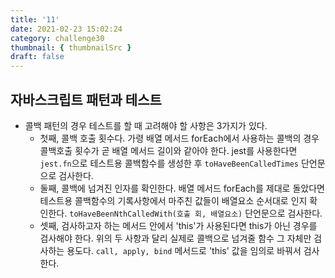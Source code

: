 ```yaml
---
title: '11'
date: 2021-02-23 15:02:24
category: challenge30
thumbnail: { thumbnailSrc }
draft: false
---
```


## 자바스크립트 패턴과 테스트
- 콜백 패턴의 경우 테스트를 할 때 고려해야 할 사항은 3가지가 있다. 
    - 첫째, 콜백 호출 횟수다. 가령 배열 메서드 forEach에서 사용하는 콜백의 경우 콜백호출 횟수가 곧 배열 메서드 길이와 같아야 한다. 
      jest를 사용한다면 `jest.fn`으로 테스트용 콜백함수를 생성한 후 `toHaveBeenCalledTimes` 단언문으로 검사한다.  
    - 둘째, 콜백에 넘겨진 인자를 확인한다. 배열 메서드 forEach를 제대로 돌았다면 테스트용 콜백함수의 기록사항에서 마주친 값들이 배열요소 순서대로 인지 확인한다. 
      `toHaveBeenNthCalledWith(호출 회, 배열요소)` 단언문으로 검사한다. 
    - 셋째, 검사하고자 하는 메서드 안에서 'this'가 사용된다면 this가 아닌 경우를 검사해야 한다. 위의 두 사항과 달리 실제로 콜백으로 넘겨줄 함수 그 자체만 검사하는 용도다. `call, apply, bind` 메서드로 'this' 값을 임의로 바꿔서 검사한다. 